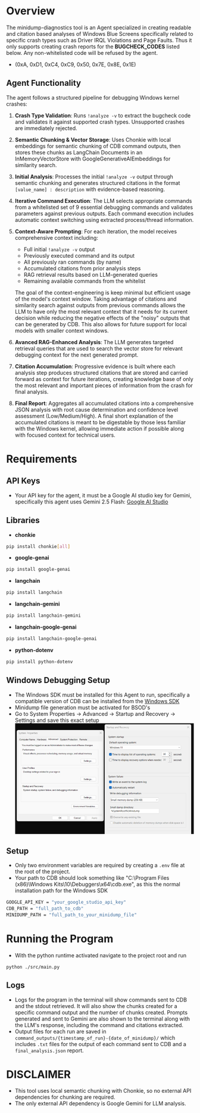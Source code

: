 # Overview
The minidump-diagnostics tool is an Agent specialized in creating readable and citation based analyses of Windows Blue Screens specifically related to specific crash types such as Driver IRQL Violations and Page Faults. Thus it only supports creating crash reports for the **BUGCHECK_CODES** listed below. Any non-whitelisted code will be refused by the agent.

- (0xA, 0xD1, 0xC4, 0xC9, 0x50, 0x7E, 0x8E, 0x1E)

## Agent Functionality

The agent follows a structured pipeline for debugging Windows kernel crashes:

1. **Crash Type Validation**: Runs `!analyze -v` to extract the bugcheck code and validates it against supported crash types. Unsupported crashes are immediately rejected.

2. **Semantic Chunking & Vector Storage**: Uses Chonkie with local embeddings for semantic chunking of CDB command outputs, then stores these chunks as LangChain Documents in an InMemoryVectorStore with GoogleGenerativeAIEmbeddings for similarity search.

3. **Initial Analysis**: Processes the initial `!analyze -v` output through semantic chunking and generates structured citations in the format `[value_name] : description` with evidence-based reasoning.

4. **Iterative Command Execution**: The LLM selects appropriate commands from a whitelisted set of 9 essential debugging commands and validates parameters against previous outputs. Each command execution includes automatic context switching using extracted process/thread information.

5. **Context-Aware Prompting**: For each iteration, the model receives comprehensive context including:
   - Full initial `!analyze -v` output
   - Previously executed command and its output
   - All previously ran commands (by name)
   - Accumulated citations from prior analysis steps
   - RAG retrieval results based on LLM-generated queries
   - Remaining available commands from the whitelist
    
    The goal of the context-engineering is keep minimal but efficient usage of the model's context window. Taking advantage of citations and similarity search against outputs from previous commands allows the LLM to have only the most relevant context that it needs for its current decision while reducing the negative effects of the "noisy" outputs that can be generated by CDB. This also allows for future support for local models with smaller context windows.

6. **Avanced RAG-Enhanced Analysis**: The LLM generates targeted retrieval queries that are used to search the vector store for relevant debugging context for the next generated prompt.

7. **Citation Accumulation**: Progressive evidence is built where each analysis step produces structured citations that are stored and carried forward as context for future iterations, creating knowledge base of only the most relevant and important pieces of information from the crash for final analysis.

8. **Final Report**: Aggregates all accumulated citations into a comprehensive JSON analysis with root cause determination and confidence level assessment (Low/Medium/High). A final short explanation of the accumulated citations is meant to be digestable by those less familiar with the Windows kernel, allowing immediate action if possible along with focused context for technical users.

# Requirements

## API Keys
- Your API key for the agent, it must be a Google AI studio key for Gemini, specifically this agent uses Gemini 2.5 Flash: [Google AI Studio][google_ai_studio]

## Libraries
- **chonkie**
```bash
pip install chonkie[all]
```
- **google-genai**
```bash
pip install google-genai
```

- **langchain**
```bash
pip install langchain
```

- **langchain-gemini**
```bash
pip install langchain-gemini
```

- **langchain-google-genai**
```bash
pip install langchain-google-genai
```

- **python-dotenv**
```bash
pip install python-dotenv
```

## Windows Debugging Setup
- The Windows SDK must be installed for this Agent to run, specifically a compatible version of CDB can be installed from the [Windows SDK][windows_sdk]
- Minidump file generation must be activated for BSOD's
- Go to System Properties -> Advanced -> Startup and Recovery -> Settings and save this exact setup
![Alt text](minidump_setup.png)

## Setup
- Only two environment variables are required by creating a `.env` file at the root of the project.
- Your path to CDB should look something like "C:\Program Files (x86)\Windows Kits\10\Debuggers\x64\cdb.exe", as this the normal installation path for the Windows SDK
```bash
GOOGLE_API_KEY = "your_google_studio_api_key"
CDB_PATH = "full_path_to_cdb"
MINIDUMP_PATH = "full_path_to_your_minidump_file"
```

# Running the Program
- With the python runtime activated navigate to the project root and run
```
python ./src/main.py
```

## Logs
- Logs for the program in the terminal will show commands sent to CDB and the stdout retrieved. It will also show the chunks created for a specific command output and the number of chunks created. Prompts generated and sent to Gemini are also shown to the terminal along with the LLM's response, including the command and citations extracted.
- Output files for each run are saved in `command_outputs/{timestamp_of_run}-{date_of_minidump}/` which includes `.txt` files for the output of each command sent to CDB and a `final_analysis.json` report. 


# DISCLAIMER
- This tool uses local semantic chunking with Chonkie, so no external API dependencies for chunking are required.
- The only external API dependency is Google Gemini for LLM analysis.

[google_ai_studio]: https://aistudio.google.com/welcome?utm_source=PMAX&utm_medium=display&utm_campaign=FY25-global-DR-pmax-1710442&utm_content=pmax&gclsrc=aw.ds&gad_source=1&gad_campaignid=21521909442&gbraid=0AAAAACn9t67qd-s8lz130h6ggs1Ezvhjk&gclid=CjwKCAjwt-_FBhBzEiwA7QEqyN6IJ2X8If0t5-H-8jvyw1SwTAZvUGlM5Bx6-niQjjxqI7C9t6HSdhoCMm0QAvD_BwE

[windows_sdk]: https://developer.microsoft.com/en-us/windows/downloads/windows-sdk/
